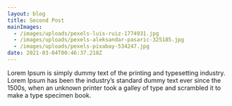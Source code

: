 ```yaml
---
layout: blog
title: Second Post
mainImages:
  - /images/uploads/pexels-luis-ruiz-1774931.jpg
  - /images/uploads/pexels-aleksandar-pasaric-325185.jpg
  - /images/uploads/pexels-pixabay-534247.jpg
date: 2021-03-04T00:46:37.218Z
---
```

Lorem Ipsum is simply dummy text of the printing and typesetting industry. Lorem Ipsum has been the industry’s standard dummy text ever since the 1500s, when an unknown printer took a galley of type and scrambled it to make a type specimen book.